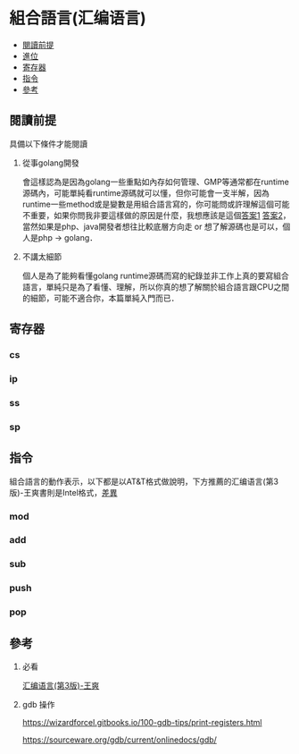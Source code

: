 # 組合語言(汇编语言)

- [閱讀前提](#閱讀前提])
- [進位](#進位)
- [寄存器](#寄存器)
- [指令](#指令)
- [參考](#參考)

## 閱讀前提

具備以下條件才能閱讀

1. 從事golang開發

   會這樣認為是因為golang一些重點如內存如何管理、GMP等通常都在runtime源碼內，可能單純看runtime源碼就可以懂，但你可能會一支半解，因為runtime一些method或是變數是用組合語言寫的，你可能問或許理解這個可能不重要，如果你問我非要這樣做的原因是什麼，我想應該是這個[答案1](https://www.zhihu.com/question/19712941/answer/12878634) [答案2](https://www.zhihu.com/question/23088538/answer/23717201)，當然如果是php、java開發者想往比較底層方向走 or 想了解源碼也是可以，個人是php -> golang．

2. 不講太細節

   個人是為了能夠看懂golang runtime源碼而寫的紀錄並非工作上真的要寫組合語言，單純只是為了看懂、理解，所以你真的想了解關於組合語言跟CPU之間的細節，可能不適合你，本篇單純入門而已．

   

## 寄存器

### cs



### ip



### ss



### sp



## 指令

組合語言的動作表示，以下都是以AT&T格式做說明，下方推薦的汇编语言(第3版)-王爽書則是Intel格式，[差異](https://blog.csdn.net/kennyrose/article/details/7575952)

### mod



### add



### sub



### push



### pop



## 參考

1. 必看

   [汇编语言(第3版)-王爽](#https://book.douban.com/subject/25726019/)

2. gdb 操作

   https://wizardforcel.gitbooks.io/100-gdb-tips/print-registers.html

   https://sourceware.org/gdb/current/onlinedocs/gdb/